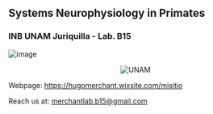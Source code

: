 ## Systems Neurophysiology in Primates 
### INB UNAM Juriquilla - Lab. B15


![image](https://user-images.githubusercontent.com/78177589/187797390-894e8f04-60c7-48f6-ae61-c90f3986dcd8.png)
<p align="center">
  <img src="[https://github.com/waldyr/Sublime-Installer/blob/master/sublime_text.png](https://user-images.githubusercontent.com/78177589/187797967-75cd8e18-4caa-452f-9aef-d22577d06e0a.png" alt="UNAM"/>
</p>

Webpage: https://hugomerchant.wixsite.com/misitio  

Reach us at: merchantlab.b15@gmail.com
